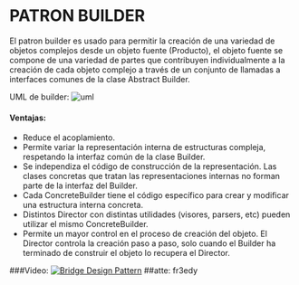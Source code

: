 # PATRON BUILDER 

El patron builder es usado para permitir la creación de una variedad de objetos complejos desde un objeto fuente (Producto), el objeto fuente se compone de una variedad de partes que contribuyen individualmente a la creación de cada objeto complejo a través de un conjunto de llamadas a interfaces comunes de la clase Abstract Builder.

UML de builder: 
![uml](https://upload.wikimedia.org/wikipedia/commons/thumb/f/f3/Builder_UML_class_diagram.svg/1400px-Builder_UML_class_diagram.svg.png "Logo Title Text 1")

#### Ventajas:
+ Reduce el acoplamiento.
+ Permite variar la representación interna de estructuras compleja, respetando la interfaz común de la clase Builder.
+ Se independiza el código de construcción de la representación. Las clases concretas que tratan las representaciones internas no forman parte de la interfaz del Builder.
+ Cada ConcreteBuilder tiene el código específico para crear y modificar una estructura interna concreta.
+ Distintos Director con distintas utilidades (visores, parsers, etc) pueden utilizar el mismo ConcreteBuilder.
+ Permite un mayor control en el proceso de creación del objeto. El Director controla la creación paso a paso, solo cuando el Builder ha terminado de construir el objeto lo recupera el Director.


###Video:
[![Bridge Design Pattern](http://img.youtube.com/vi/pHr01mluNVU/0.jpg)](https://www.youtube.com/watch?v=pHr01mluNVU)
##atte: fr3edy
